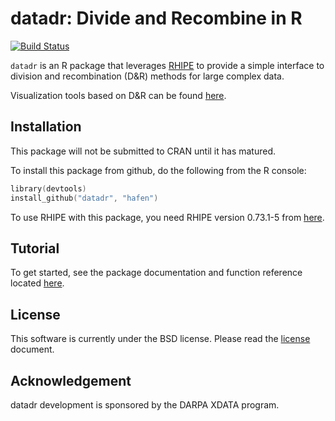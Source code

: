 # datadr: Divide and Recombine in R

[![Build Status](https://travis-ci.org/hafen/datadr.png?branch=master)](https://travis-ci.org/hafen/datadr)

`datadr` is an R package that leverages [RHIPE](https://github.com/saptarshiguha/RHIPE) to provide a simple interface to division and recombination (D&R) methods for large complex data.

Visualization tools based on D&R can be found [here](https://github.com/hafen/trelliscope).

## Installation

This package will not be submitted to CRAN until it has matured.

To install this package from github, do the following from the R console:

```s
library(devtools)
install_github("datadr", "hafen")
```

To use RHIPE with this package, you need RHIPE version 0.73.1-5 from [here](http://ml.stat.purdue.edu/rhipebin/Rhipe_0.73.1-5.tar.gz).

## Tutorial

To get started, see the package documentation and function reference located [here](http://hafen.github.com/datadr). 

## License

This software is currently under the BSD license.  Please read the [license](https://github.com/hafen/datadr/blob/master/LICENSE.md) document.

## Acknowledgement

datadr development is sponsored by the DARPA XDATA program.
